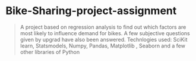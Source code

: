 # Bike-Sharing-project-assignment
>A project based on regression analysis to find out which factors are most likely to influence demand for bikes.
>A few subjective questions given by upgrad have also been answered.
> Technlogies used: SciKit learn, Statsmodels, Numpy, Pandas, Matplotlib , Seaborn and a few other libraries of Python
